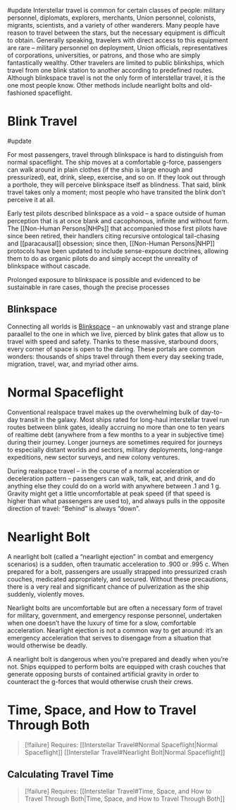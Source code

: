 #update 
Interstellar travel is common for certain classes of people: military personnel, diplomats, explorers, merchants, Union personnel, colonists, migrants, scientists, and a variety of other wanderers. Many people have reason to travel between the stars, but the necessary equipment is difficult to obtain. Generally speaking, travelers with direct access to this equipment are rare – military personnel on deployment, Union officials, representatives of corporations, universities, or patrons, and those who are simply fantastically wealthy. Other travelers are limited to public blinkships, which travel from one blink station to another according to predefined routes. Although blinkspace travel is not the only form of interstellar travel, it is the one most people know. Other methods include nearlight bolts and old-fashioned spaceflight.

# Blink Travel
#update 

For most passengers, travel through blinkspace is hard to distinguish from normal spaceflight. The ship moves at a comfortable g-force, passengers can walk around in plain clothes (if the ship is large enough and pressurized), eat, drink, sleep, exercise, and so on. If they look out through a porthole, they will perceive blinkspace itself as blindness. That said, blink travel takes only a moment; most people who have transited the blink don’t perceive it at all.

Early test pilots described blinkspace as a void – a space outside of human perception that is at once blank and cacophonous, infinite and without form. The [[Non-Human Persons|NHPs]] that accompanied those first pilots have since been retired, their handlers citing recursive ontological tail-chasing and [[paracausal]] obsession; since then, [[Non-Human Persons|NHP]] protocols have been updated to include sense-exposure doctrines, allowing them to do as organic pilots do and simply accept the unreality of blinkspace without cascade.

Prolonged exposure to blinkspace is possible and evidenced to be sustainable in rare cases, though the precise processes

## Blinkspace
Connecting all worlds is <u>Blinkspace</u> – an unknowably vast and strange plane paraallel to the one in which we live, pierced by blink gates that allow us to travel with speed and safety. Thanks to these massive, starbound doors, every corner of space is open to the daring. These portals are common wonders: thousands of ships travel through them every day seeking trade, migration, travel, war, and myriad other aims.

# Normal Spaceflight
Conventional realspace travel makes up the overwhelming bulk of day-to-day transit in the galaxy. Most ships rated for long-haul interstellar travel run routes between blink gates, ideally accruing no more than one to ten years of realtime debt (anywhere from a few months to a year in subjective time) during their journey. Longer journeys are sometimes required for journeys to especially distant worlds and sectors, military deployments, long-range expeditions, new sector surveys, and new colony ventures. 

During realspace travel – in the course of a normal acceleration or deceleration pattern – passengers can walk, talk, eat, and drink, and do anything else they could do on a world with anywhere between .1 and 1 g. Gravity might get a little uncomfortable at peak speed (if that speed is higher than what passengers are used to), and always pulls in the opposite direction of travel: “Behind” is always “down”.

# Nearlight Bolt
A nearlight bolt (called a “nearlight ejection” in combat and emergency scenarios) is a sudden, often traumatic acceleration to .900 or .995 c. When prepared for a bolt, passengers are usually strapped into pressurized crash couches, medicated appropriately, and secured. Without these precautions, there is a very real and significant chance of pulverization as the ship suddenly, violently moves.

Nearlight bolts are uncomfortable but are often a necessary form of travel for military, government, and emergency response personnel, undertaken when one doesn’t have the luxury of time for a slow, comfortable acceleration. Nearlight ejection is not a common way to get around: it’s an emergency acceleration that serves to disengage from a situation that would otherwise be deadly.

A nearlight bolt is dangerous when you’re prepared and deadly when you’re not. Ships equipped to perform bolts are equipped with crash couches that generate opposing bursts of contained artificial gravity in order to counteract the g-forces that would otherwise crush their crews.


# Time, Space, and How to Travel Through Both
>[!failure]
>Requires:
>[[Interstellar Travel#Normal Spaceflight|Normal Spaceflight]]
>[[Interstellar Travel#Nearlight Bolt|Normal Spaceflight]]
## Calculating Travel Time
>[!failure]
>Requires:
>[[Interstellar Travel#Time, Space, and How to Travel Through Both|Time, Space, and How to Travel Through Both]]
